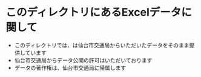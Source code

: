 # このディレクトリにあるExcelデータに関して

* このディレクトリでは、は仙台市交通局からいただいたデータをそのまま提供しています
* 仙台市交通局からデータ公開の許可はいただいております
* データの著作権は、仙台市交通局に帰属します

